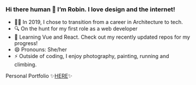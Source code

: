 ### Hi there human 👋 I’m Robin. I love design and the internet!
 
- 👩‍💻 In 2019, I chose to transition from a career in Architecture to tech.
- 🔍 On the hunt for my first role as a web developer
- 🌱 Learning Vue and React. Check out my recently updated repos for my progress!
- 😄 Pronouns: She/her
- ⚡ Outside of coding, I enjoy photography, painting, running and climbing.  

Personal Portfolio ✨<a href="https://www.robinnong.com/">HERE</a>✨
